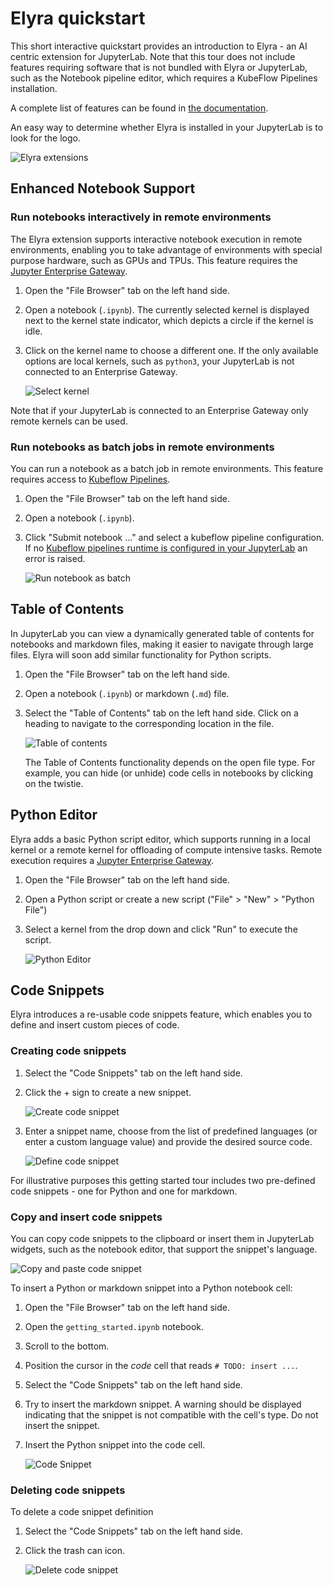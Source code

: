 <!--
{% comment %}
Copyright 2018-2020 IBM Corporation

Licensed under the Apache License, Version 2.0 (the "License");
you may not use this file except in compliance with the License.
You may obtain a copy of the License at

http://www.apache.org/licenses/LICENSE-2.0

Unless required by applicable law or agreed to in writing, software
distributed under the License is distributed on an "AS IS" BASIS,
WITHOUT WARRANTIES OR CONDITIONS OF ANY KIND, either express or implied.
See the License for the specific language governing permissions and
limitations under the License.
{% endcomment %}
-->
# Elyra quickstart

This short interactive quickstart provides an introduction to Elyra - an AI centric extension for JupyterLab. Note that this tour does not include features requiring software that is not bundled with Elyra or JupyterLab, such as the Notebook pipeline editor, which requires a KubeFlow Pipelines installation. 

A complete list of features can be found in [the documentation](https://elyra.readthedocs.io/en/latest/getting_started/overview.html).

An easy way to determine whether Elyra is installed in your JupyterLab is to look for the logo.

![Elyra extensions](images/elyra.png)

## Enhanced Notebook Support

### Run notebooks interactively in remote environments

The Elyra extension supports interactive notebook execution in remote environments, enabling you to take advantage of environments with special purpose hardware, such as GPUs and TPUs. This feature requires the [Jupyter Enterprise Gateway](https://jupyter-enterprise-gateway.readthedocs.io/en/latest/).

1. Open the "File Browser" tab on the left hand side.
1. Open a notebook (`.ipynb`). The currently selected kernel is displayed next to the kernel state indicator, which depicts a circle if the kernel is idle.
1. Click on the kernel name to choose a different one. If the only available options are local kernels, such as `python3`, your JupyterLab is not connected to an Enterprise Gateway.

   ![Select kernel](images/notebook_switch_kernel.png)

Note that if your JupyterLab is connected to an Enterprise Gateway only remote kernels can be used.   

### Run notebooks as batch jobs in remote environments

You can run a notebook as a batch job in remote environments. This feature requires access to [Kubeflow Pipelines](https://www.kubeflow.org/docs/pipelines/overview/pipelines-overview/).

1. Open the "File Browser" tab on the left hand side.
1. Open a notebook (`.ipynb`).
1. Click "Submit notebook ..." and select a kubeflow pipeline configuration. If no [Kubeflow pipelines runtime is configured in your JupyterLab](https://elyra.readthedocs.io/en/latest/user_guide/runtime-conf.html) an error is raised.

   ![Run notebook as batch](images/notebook_batch.png)

## Table of Contents

In JupyterLab you can view a dynamically generated table of contents for notebooks and markdown files, making it easier to navigate through large files. Elyra will soon add similar functionality for Python scripts.

1. Open the "File Browser" tab on the left hand side.
1. Open a notebook (`.ipynb`) or markdown (`.md`) file.
1. Select the "Table of Contents" tab on the left hand side. Click on a heading to navigate to the corresponding location in the file.

   ![Table of contents](images/toc_notebook.png)

   The Table of Contents functionality depends on the open file type. For example, you can hide (or unhide) code cells in notebooks by clicking on the twistie. 

## Python Editor

Elyra adds a basic Python script editor, which supports running in a local kernel or a remote kernel for offloading of compute intensive tasks. Remote execution requires a [Jupyter Enterprise Gateway](https://jupyter-enterprise-gateway.readthedocs.io/en/latest/). 

1. Open the "File Browser" tab on the left hand side.
1. Open a Python script or create a new script ("File" > "New" > "Python File")
1. Select a kernel from the drop down and click "Run" to execute the script.

   ![Python Editor](images/python_editor.png)

## Code Snippets

Elyra introduces a re-usable code snippets feature, which enables you to define and insert custom pieces of code. 

### Creating code snippets

1. Select the "Code Snippets" tab on the left hand side. 
1. Click the + sign to create a new snippet. 

   ![Create code snippet](images/create_code_snippet.png)

1. Enter a snippet name, choose from the list of predefined languages (or enter a custom language value) and provide the desired source code. 

   ![Define code snippet](images/define_code_snippet.png)

For illustrative purposes this getting started tour includes two pre-defined code snippets - one for Python and one for markdown.   

### Copy and insert code snippets

You can copy code snippets to the clipboard or insert them in JupyterLab widgets, such as the notebook editor, that support the snippet's language.

![Copy and paste code snippet](images/consume_code_snippet.png)

To insert a Python or markdown snippet into a Python notebook cell:
1. Open the "File Browser" tab on the left hand side. 
1. Open the `getting_started.ipynb` notebook.
1. Scroll to the bottom.
1. Position the cursor in the _code_ cell that reads `# TODO: insert ...`.
1. Select the "Code Snippets" tab on the left hand side.
1. Try to insert the markdown snippet. A warning should be displayed indicating that the snippet is not compatible with the cell's type. Do not insert the snippet.
1. Insert the Python snippet into the code cell.

   ![Code Snippet](images/insert_code_snippet.png)

### Deleting code snippets

To delete a code snippet definition 

1. Select the "Code Snippets" tab on the left hand side.
1. Click the trash can icon. 

   ![Delete code snippet](images/delete_code_snippet.png)
